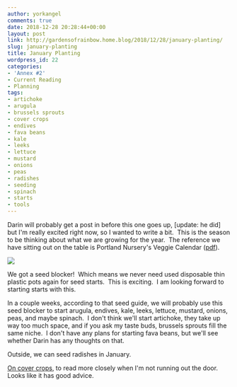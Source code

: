 ```yaml
---
author: yorkangel
comments: true
date: 2018-12-28 20:28:44+00:00
layout: post
link: http://gardensofrainbow.home.blog/2018/12/28/january-planting/
slug: january-planting
title: January Planting
wordpress_id: 22
categories:
- 'Annex #2'
- Current Reading
- Planning
tags:
- artichoke
- arugula
- brussels sprouts
- cover crops
- endives
- fava beans
- kale
- leeks
- lettuce
- mustard
- onions
- peas
- radishes
- seeding
- spinach
- starts
- tools
---
```


Darin will probably get a post in before this one goes up, [update: he did] but I'm really excited right now, so I wanted to write a bit.  This is the season to be thinking about what we are growing for the year.  The reference we have sitting out on the table is Portland Nursery's Veggie Calendar ([pdf](https://portlandnursery.com/docs/veggies/VeggieCalendar.pdf)).

[![](https://smhttp-ssl-17653.nexcesscdn.net/media/catalog/product/cache/1/thumbnail/9df78eab33525d08d6e5fb8d27136e95/g/p/gp044-web2.jpg)](https://www.groworganic.com/soil-blockers-2-blocker-4-blocks.html)

We got a seed blocker!  Which means we never need used disposable thin plastic pots again for seed starts.  This is exciting.  I am looking forward to starting starts with this.

In a couple weeks, according to that seed guide, we will probably use this seed blocker to start arugula, endives, kale, leeks, lettuce, mustard, onions, peas, and maybe spinach.  I don't think we'll start artichoke, they take up way too much space, and if you ask my taste buds, brussels sprouts fill the same niche.  I don't have any plans for starting fava beans, but we'll see whether Darin has any thoughts on that.

Outside, we can seed radishes in January.

[On cover crops](https://www.motherearthnews.com/organic-gardening/gardening-techniques/cover-crops-zm0z11zsto), to read more closely when I'm not running out the door.  Looks like it has good advice.

